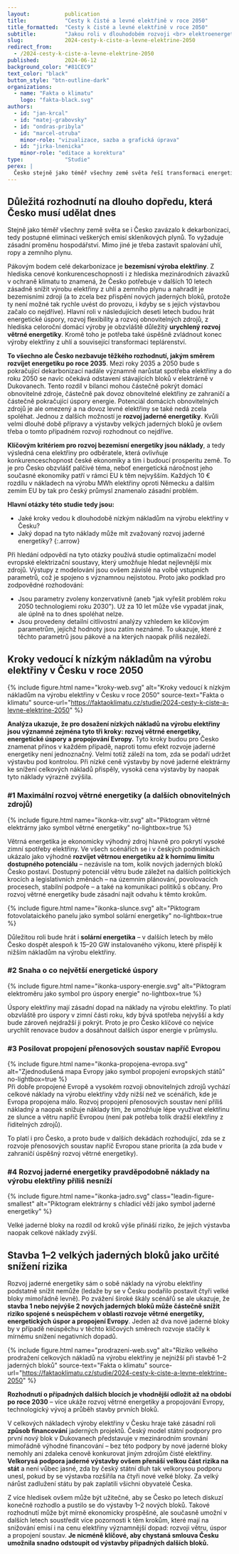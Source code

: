 ```yaml
---
layout:           publication
title:            "Cesty k čisté a levné elektřině v roce 2050"
title_formatted:  "Cesty k čisté a levné elektřině v roce 2050"
subtitle:         "Jakou roli v dlouhodobém rozvoji <br> elektroenergetiky hraje <br> rozvoj jaderné energetiky?"
slug:             2024-cesty-k-ciste-a-levne-elektrine-2050
redirect_from:
  - /2024-cesty-k-ciste-a-levne-elektrine-2050
published:        2024-06-12
background_color: "#81CEC9"
text_color: "black"
button_style: "btn-outline-dark"
organizations:
  - name: "Fakta o klimatu"
    logo: "fakta-black.svg"
authors:
  - id: "jan-krcal"
  - id: "matej-grabovsky"
  - id: "ondras-pribyla"
  - id: "marcel-otruba"
    minor-role: "vizualizace, sazba a grafická úprava"
  - id: "jirka-lnenicka"
    minor-role: "editace a korektura"
type:             "Studie"
perex: |
  Česko stejně jako téměř všechny země světa řeší transformaci energetiky, aby mělo dostatek levné a čisté elektřiny. Pro posouzení možných cest tímto směrem tato studie přináší celou škálu scénářů pro rok 2050, které se liší ve spotřebě elektřiny, možnostech rozvoje obnovitelných zdrojů v Česku, míře rozvoje jaderné energetiky, stejně jako v míře energetické spolupráce napříč Evropou. Modelování se zaměřuje na otázku, jakým způsobem může Česko dosáhnout levné výroby elektřiny (aby dokázalo být v rámci Evropy konkurenceschopné).
---
```


## Důležitá rozhodnutí na dlouho dopředu, která Česko musí udělat dnes

Stejně jako téměř všechny země světa se i Česko zavázalo k dekarbonizaci, tedy postupné eliminaci veškerých emisí skleníkových plynů. To vyžaduje zásadní proměnu hospodářství. Mimo jiné je třeba zastavit spalování uhlí, ropy a zemního plynu.

Pákovým bodem celé dekarbonizace je **bezemisní výroba elektřiny**. Z hlediska cenové konkurenceschopnosti i z hlediska mezinárodních závazků v ochraně klimatu to znamená, že Česko potřebuje v dalších 10 letech zásadně snížit výrobu elektřiny z uhlí a zemního plynu a nahradit je bezemisními zdroji (a to zcela bez přispění nových jaderných bloků, protože ty není možné tak rychle uvést do provozu, i kdyby se s jejich výstavbou začalo co nejdříve). Hlavní roli v následujících deseti letech budou hrát energetické úspory, rozvoj flexibility a rozvoj obnovitelných zdrojů, z hlediska celoroční domácí výroby je obzvláště důležitý **urychlený rozvoj větrné energetiky**. Kromě toho je potřeba také úspěšně zvládnout konec výroby elektřiny z uhlí a související transformaci teplárenství.

**To všechno ale Česko nezbavuje těžkého rozhodnutí, jakým směrem rozvíjet energetiku po roce 2035**. Mezi roky 2035 a 2050 bude s pokračující dekarbonizací nadále významně narůstat spotřeba elektřiny a do roku 2050 se navíc očekává odstavení stávajících bloků v elektrárně v Dukovanech. Tento rozdíl v bilanci mohou částečně pokrýt domácí obnovitelné zdroje, částečně pak dovoz obnovitelné elektřiny ze zahraničí a částečně pokračující úspory energie. Potenciál domácích obnovitelných zdrojů je ale omezený a na dovoz levné elektřiny se také nedá zcela spoléhat. Jednou z dalších možností je **rozvoj jaderné energetiky**. Kvůli velmi dlouhé době přípravy a výstavby velkých jaderných bloků je ovšem třeba o tomto případném rozvoji rozhodnout co nejdříve.

**Klíčovým kritériem pro rozvoj bezemisní energetiky jsou náklady**, a tedy výsledná cena elektřiny pro odběratele, která ovlivňuje konkurenceschopnost české ekonomiky a tím i budoucí prosperitu země. To je pro Česko obzvlášť palčivé téma, neboť energetická náročnost jeho současné ekonomiky patří v rámci EU k těm nejvyšším. Každých 10 € rozdílu v nákladech na výrobu MWh elektřiny oproti Německu a dalším zemím EU by tak pro český průmysl znamenalo zásadní problém.

**Hlavní otázky této studie tedy jsou:**
- Jaké kroky vedou k dlouhodobě nízkým nákladům na výrobu elektřiny v Česku?
- Jaký dopad na tyto náklady může mít zvažovaný rozvoj jaderné energetiky?
{:.arrow}

Při hledání odpovědí na tyto otázky používá studie optimalizační model evropské elektrizační soustavy, který umožňuje hledat nejlevnější mix zdrojů. Výstupy z modelování jsou ovšem závislé na volbě vstupních parametrů, což je spojeno s významnou nejistotou. Proto jako podklad pro zodpovědné rozhodování:
- Jsou parametry zvoleny konzervativně (aneb "jak vyřešit problém roku 2050 technologiemi roku 2030"). Už za 10 let může vše vypadat jinak, ale úplně na to dnes spoléhat nelze.
- Jsou provedeny detailní citlivostní analýzy vzhledem ke klíčovým parametrům, jejichž hodnoty jsou zatím neznámé. To ukazuje, které z těchto parametrů jsou pákové a na kterých naopak příliš nezáleží.

## Kroky vedoucí k nízkým nákladům na výrobu elektřiny v Česku v roce 2050

{% include figure.html
    name="kroky-web.svg"
    alt="Kroky vedoucí k nízkým nákladům na výrobu elektřiny v Česku v roce 2050"
    source-text="Fakta o klimatu"
    source-url="https://faktaoklimatu.cz/studie/2024-cesty-k-ciste-a-levne-elektrine-2050"
%}

**Analýza ukazuje, že pro dosažení nízkých nákladů na výrobu elektřiny jsou významné zejména tyto tři kroky: rozvoj větrné energetiky, energetické úspory a propojování Evropy.** Tyto kroky budou pro Česko znamenat přínos v každém případě, naproti tomu efekt rozvoje jaderné energetiky není jednoznačný. Velmi totiž záleží na tom, zda se podaří udržet výstavbu pod kontrolou. Při nízké ceně výstavby by nové jaderné elektrárny ke snížení celkových nákladů přispěly, vysoká cena výstavby by naopak tyto náklady výrazně zvýšila.

### #1 Maximální rozvoj větrné energetiky (a dalších obnovitelných zdrojů)

<div class="grid-figures studie-2050-kroky" markdown="1">
{% include figure.html
    name="ikonka-vitr.svg"
    alt="Piktogram větrné elektrárny jako symbol větrné energetiky"
    no-lightbox=true
%}

Větrná energetika je ekonomicky výhodný zdroj hlavně pro pokrytí vysoké zimní spotřeby elektřiny. Ve všech scénářích se i v českých podmínkách ukázalo jako výhodné **rozvíjet větrnou energetiku až k hornímu limitu dostupného potenciálu** – nezávisle na tom, kolik nových jaderných bloků Česko postaví. Dostupný potenciál větru bude záležet na dalších politických krocích a legislativních změnách – na územním plánování, povolovacích procesech, stabilní podpoře – a také na komunikaci politiků s občany. Pro rozvoj větrné energetiky bude zásadní najít odvahu k těmto krokům.

{% include figure.html
    name="ikonka-slunce.svg"
    alt="Piktogram fotovolataického panelu jako symbol solární energetiky"
    no-lightbox=true
%}

Důležitou roli bude hrát i **solární energetika** – v dalších letech by mělo Česko dospět alespoň k 15–20 GW instalovaného výkonu, které přispějí k nižším nákladům na výrobu elektřiny.
</div>

### #2 Snaha o co největší energetické úspory

<div class="grid-figures studie-2050-kroky" markdown="1">
{% include figure.html
    name="ikonka-uspory-energie.svg"
    alt="Piktogram elektroměru jako symbol pro úspory energie"
    no-lightbox=true
%}

Úspory elektřiny mají zásadní dopad na náklady na výrobu elektřiny. To platí obzvláště pro úspory v zimní části roku, kdy bývá spotřeba nejvyšší a kdy bude zároveň nejdražší ji pokrýt. Proto je pro Česko klíčové co nejvíce urychlit renovace budov a dosáhnout dalších úspor energie v průmyslu.
</div>

### #3 Posilovat propojení přenosových soustav napříč Evropou

<div class="grid-figures studie-2050-kroky" markdown="1">
{% include figure.html
    name="ikonka-propojena-evropa.svg"
    alt="Zjednodušená mapa Evropy jako symbol propojení evropských států"
    no-lightbox=true
%}

<div markdown="1">
Při dobře propojené Evropě a vysokém rozvoji obnovitelných zdrojů vychází celkové náklady na výrobu elektřiny vždy nižší než ve scénářích, kde je Evropa propojena málo. Rozvoj propojení přenosových soustav není příliš nákladný a naopak snižuje náklady tím, že umožňuje lépe využívat elektřinu ze slunce a větru napříč Evropou (není pak potřeba tolik dražší elektřiny z řiditelných zdrojů).

To platí i pro Česko, a proto bude v dalších dekádách rozhodující, zda se z rozvoje přenosových soustav napříč Evropou stane priorita (a zda bude v zahraničí úspěšný rozvoj větrné energetiky).
</div>
</div>

### #4 Rozvoj jaderné energetiky pravděpodobně náklady na výrobu elektřiny příliš nesníží

<div class="grid-figures studie-2050-kroky" markdown="1">
{% include figure.html
    name="ikonka-jadro.svg"
    class="leadin-figure-smallest"
    alt="Piktogram elektrárny s chladicí věží jako symbol jaderné energetiky"
%}

Velké jaderné bloky na rozdíl od kroků výše přináší riziko, že jejich výstavba naopak celkové náklady zvýší.
</div>

## Stavba 1–2 velkých jaderných bloků jako určité snížení rizika

Rozvoj jaderné energetiky sám o sobě náklady na výrobu elektřiny podstatně snížit nemůže (ledaže by se v Česku podařilo postavit čtyři velké bloky mimořádně levně). Po zvážení široké škály scénářů se ale ukazuje, že **stavba 1 nebo nejvýše 2 nových jaderných bloků může částečně snížit riziko spojené s neúspěchem v oblasti rozvoje větrné energetiky, energetických úspor a propojení Evropy**. Jeden až dva nové jaderné bloky by v případě neúspěchu v těchto klíčových směrech rozvoje stačily k mírnému snížení negativních dopadů.

{% include figure.html
    name="prodrazeni-web.svg"
    alt="Riziko velkého prodražení celkových nákladů na výrobu elektřiny je nejnižší při stavbě 1–2 jaderných bloků"
    source-text="Fakta o klimatu"
    source-url="https://faktaoklimatu.cz/studie/2024-cesty-k-ciste-a-levne-elektrine-2050"
%}

**Rozhodnutí o případných dalších blocích je vhodnější odložit až na období po roce 2030** – více ukáže rozvoj větrné energetiky a propojování Evropy, technologický vývoj a průběh stavby prvních bloků.

V celkových nákladech výroby elektřiny v Česku hraje také zásadní roli **způsob financování** jaderných projektů. Český model státní podpory pro první nový blok v Dukovanech představuje v mezinárodním srovnání mimořádně výhodné financování – bez této podpory by nové jaderné bloky nemohly ani zdaleka cenově konkurovat jiným zdrojům čisté elektřiny. **Velkorysá podpora jaderné výstavby ovšem přenáší velkou část rizika na stát** a není vůbec jasné, zda by český státní dluh tak velkorysou podporu unesl, pokud by se výstavba rozšířila na čtyři nové velké bloky. Za velký nárůst zadlužení státu by pak zaplatili všichni obyvatelé Česka.

Z více hledisek ovšem může být užitečné, aby se Česko po letech diskuzí konečně rozhodlo a pustilo se do výstavby 1–2 nových bloků. Takové rozhodnutí může být mírně ekonomicky prospěšné, ale současně umožní v dalších letech soustředit více pozornosti k těm krokům, které mají na snižování emisí i na cenu elektřiny významnější dopad: rozvoji větru, úspor a propojení soustav. **Je nicméně klíčové, aby chystaná smlouva Česku umožnila snadno odstoupit od výstavby případných dalších bloků.**
